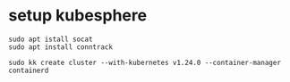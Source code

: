 # setup kubesphere

```
sudo apt istall socat
sudo apt install conntrack

sudo kk create cluster --with-kubernetes v1.24.0 --container-manager containerd





```
